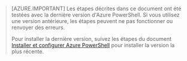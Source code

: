 > [AZURE.IMPORTANT] Les étapes décrites dans ce document ont été testées avec la dernière version d'Azure PowerShell. Si vous utilisez une version antérieure, les étapes peuvent ne pas fonctionner ou renvoyer des erreurs.
>
> Pour installer la dernière version, suivez les étapes du document [Installer et configurer Azure PowerShell](../articles/powershell-install-configure.md) pour installer la version la plus récente.

<!---HONumber=AcomDC_0420_2016-->